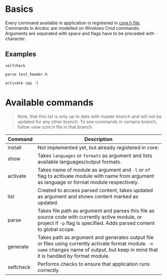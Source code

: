 # Basics
Every command available in application is registered in [core.h file](include/core.h.md). Commands in Arcdoc are modelled on Windows Cmd commands.
Arguments are separated with space and flags have to be preceded with `-` character.
## Examples
```
selfcheck

parse test_header.h

activate cpp -l
```
# Available commands
> Note, that  this list is only up to date with master branch and will not be updated for any other branch. 
To see commands in certains branch, follow view core.h file in that branch.

| Command | Description |
| --- | --- |
| install | Not implemented yet, but already registered in core. |
| show | Takes `languages` or `formats` as argument and lists available languages/output formats. |
| activate | Takes name of module as argument and `-l` or `of` flag to acttivate module with name from argument as language or format module respectively. |
| list | Created to access parsed content, takes updated as argument and shows content marked as updated. |
| parse | Takes file path as argument and parses this file as source code with currently active module, or project if `-p` flag is specified. Adds parsed content to global scope. |
| generate | Takes path as argument and generates output file or files using currently activate format module. `-n name` changes name of output, but keep in mind that it is handled by format module. |
| selfcheck | Performs checks to ensure that application runs correctly. |
